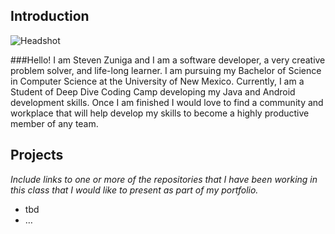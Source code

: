 ## Introduction

<img src="/stevezun.github.io/profile.jpg" alt="Headshot">

###Hello!
I am Steven Zuniga and I am a software developer, a very creative problem solver, and life-long learner. I am pursuing my Bachelor of Science in Computer Science at the University of New Mexico. Currently, I am a Student of Deep Dive Coding Camp developing my Java and Android development skills. Once I am finished I would love to find a community and workplace that will help develop my skills to become a highly productive member of any team. 

## Projects

_Include links to one or more of the repositories that I have been working in this class that
I would like to present as part of my portfolio._

* tbd
* &hellip;

